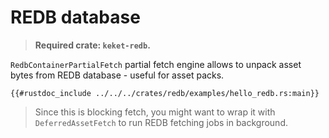 # REDB database

> **Required crate: `keket-redb`.**

`RedbContainerPartialFetch` partial fetch engine allows to unpack asset bytes
from REDB database - useful for asset packs.

```rust,ignore
{{#rustdoc_include ../../../crates/redb/examples/hello_redb.rs:main}}
```

> Since this is blocking fetch, you might want to wrap it with `DeferredAssetFetch`
> to run REDB fetching jobs in background.
